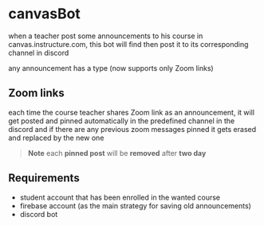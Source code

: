 # canvasBot
when a teacher post some announcements to his course in canvas.instructure.com, this bot will find then post it to its corresponding channel in discord

any announcement has a type (now supports only Zoom links)

## Zoom links
each time the course teacher shares Zoom link as an announcement, it will get posted and pinned automatically in the predefined channel in the discord
and if there are any previous zoom messages pinned it gets erased and replaced by the new one
> **Note** each **pinned post** will be **removed** after **two day**

## Requirements
* student account that has been enrolled in the wanted course
* firebase account (as the main strategy for saving old announcements)
* discord bot
